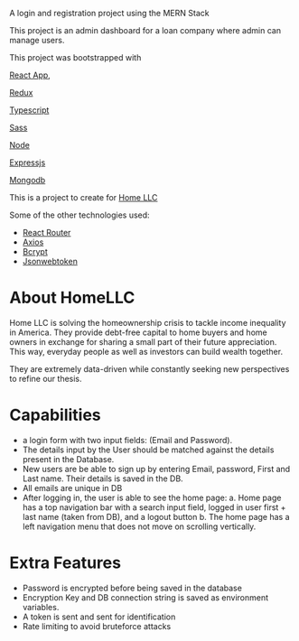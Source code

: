 A login and registration project using the MERN Stack

This project is an admin dashboard for a loan company where admin can manage users. 

This project was bootstrapped with 

[React App](https://reactjs.org/),

[Redux](https://redux.js.org/)

[Typescript](https://www.typescriptlang.org/) 

[Sass](https://sass-lang.com/)

[Node](https://nodejs.org)

[Expressjs](https://expressjs.com/)

[Mongodb](https://mongodb.com/)





This is a project to create for [Home LLC](home.llc)
 
 Some of the other technologies used:
 - [React Router](https://github.com/remix-run/react-router)
 - [Axios](https://github.com/axios/axios)
 - [Bcrypt](github.com/kelektiv/node.bcrypt.js)
 - [Jsonwebtoken](github.com/auth0/node-jsonwebtoken)
 
 # About HomeLLC
Home LLC is solving the homeownership crisis to tackle income inequality in America.
They provide debt-free capital to home buyers and home owners in exchange for sharing a small part of their future appreciation. This way, everyday people as well as investors can build wealth together.

They are extremely data-driven while constantly seeking new perspectives to refine our thesis.


# Capabilities
 
 - a login form with two input fields: (Email and Password).
 - The details input by the User should be matched against the details present in the Database.
 - New users are be able to sign up by entering Email, password, First and Last name. Their details is saved in the DB.
 - All emails are unique in DB
 - After logging in, the user is able to see the home page:
      a. Home page has a top navigation bar with a search input field, logged in user first +                   last name (taken from DB), and a logout button
      b. The home page has a left navigation menu that does not move on scrolling vertically.
      
 # Extra Features
 - Password is encrypted before being saved in the database
 - Encryption Key and DB connection string is saved as environment variables.
 - A token is sent and sent for identification
 - Rate limiting to avoid bruteforce attacks
